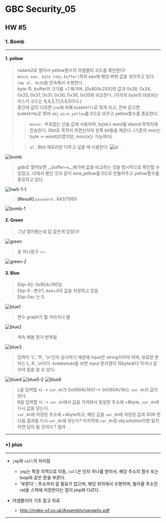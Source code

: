 # GBC Security_05

## HW #5

### 1. Bomb
---
#### 1. yellow
 
> radare2로 열어서 yellow함수의 어셈블리 코드를 확인한다!  
> `movzx eax, byte [obj.buffer]`하여 eax에 해당 버퍼 값을 넣어주고 있다.  
> `cmp al, 0x3X`을 연속해서 수행한다.   
>  byte 즉, buffer의 크기를 +1 해가며, [0x804c2XX]의 값과 0x38, 0x34, 0x33, 0x37, 0x31, 0x30, 0x36, 0x35와 비교한다. (각각의 byte의 대응되는 아스키 코드는 8,4,3,7,1,0,6,5이다.)  
>  중간에 값이 다르면 `jne`에 의해 `0x804977c`로 뛰게 되고, 전부 같으면 `0x804978b`로 뛰어 `obj.wire_yellow`를 0으로 바꾸고 yellow함수를 종료한다.
> > `movzx` : 부호없는 산술 값에 사용되며, byte나 word를 dword 목적지에 전송한다. 0bit로 목적지 피연산자의 왼쪽 bit들을 채운다. (기존의 mov는 byte -> word(X)였지만, movzx는 가능하다). 

> > `al` : 8bit 메모리만 다루고 싶을 때 사용한다.
> > ![al](https://user-images.githubusercontent.com/47182864/61181650-3d7c2f80-a664-11e9-95fd-dbc95bf6f9c8.png)

![bomb](https://user-images.githubusercontent.com/47182864/61140829-3095f980-a507-11e9-8497-6f1f31d88b14.png)

> gdb로 열어보면 __buffer+x__해가며 값을 비교하는 것을 명시적으로 확인할 수 있었고, r2에서 봤던 것과 같이 wire_yellow를 0으로 만들어주고 yellow함수를 종료하고 있다.

![hw5-1-1](https://user-images.githubusercontent.com/47182864/61181703-b8dde100-a664-11e9-9116-781966b79256.png)

> __[Result]__ `password` : 84371065

![bomb-1](https://user-images.githubusercontent.com/47182864/61141374-6b4c6180-a508-11e9-8bdf-6160e2b9761a.png)

#### 2. Green

> 그냥 열어봤는데 답 같은게 있었다!

![green](https://user-images.githubusercontent.com/47182864/61142406-a51e6780-a50a-11e9-9c7e-e1d342766624.png)

> 응 아니였구 ~~

![green-2](https://user-images.githubusercontent.com/47182864/61142649-3a216080-a50b-11e9-9dd7-eb15a33a597c.png)

#### 3. Blue

> Ebp-4는 0x804c160임  
> Ebp-8 : 변수1, eax+4의 값을 저장하고 있음  
> Ebp-0xc 는 0. 

![blue1](https://user-images.githubusercontent.com/47182864/61187707-c53b5b80-a6af-11e9-992d-f06045478957.png)

> 변수 graph가 뭘 가리키나 봄

![blue2](https://user-images.githubusercontent.com/47182864/61187708-c5d3f200-a6af-11e9-87a0-81279aa92599.png)

> 계속 해봄 뭔가 반복됨

![blue3](https://user-images.githubusercontent.com/47182864/61187709-c5d3f200-a6af-11e9-91db-c98d68a4c42a.png)

> 입력이 'L', 'R', '\n'인지 검사하기 때문에 input은 string이어야 하며, 유효한 문자는 L, R , \n이다. `0x08049a84`를 보면 input 문자열이 15byte보다 작거나 같아야 됨을 알 수 있다.

![blue4](https://user-images.githubusercontent.com/47182864/61187710-c5d3f200-a6af-11e9-887a-1ce6dbdfc103.png)
![blue5-2](https://user-images.githubusercontent.com/47182864/61187711-c5d3f200-a6af-11e9-99c0-f3a6944ea5a5.png)
![blue6](https://user-images.githubusercontent.com/47182864/61187712-c66c8880-a6af-11e9-8b61-a69f585ebed1.png)

> L을 입력할 시 ->  `var_4h`가 0x0804c160(--> 0x0804c19c). `var_4h`의 값이 된다.  
> R을 입력할 시 ->  `var_4h`에서 값을 가져와서 동일한 주소에 +8byte, `var_4h`에 다시 값을 넣는다.  
> `var_4h`에 저장된 주소에 +4byte하고, 해당 값을 `var_8h`에 저장된 값과 XOR 한 다음 결과를 다시 `var_8h`에 넣는다?
> 마지막에 `var_8h`랑 obj.solution이랑 일치하면 답이 될 것이다 ?
뭘까 . . 


---
### +) plus
---
* `jmp`와 `call`의 차이점
	* `jmp`는 특정 지역으로 이동, `call`은 인자 하나를 받아서, 해당 주소의 함수 또는 loop와 같은 문을 부른다. 
	* '부른다' : 주소까지 갈 필요가 없으며, 해당 위치에서 수행하며, 돌아올 주소인 ret을 스텍에 저장한다는 점이 jmp와 다르다.

* 어셈블리어 기초 참고 자료 
	* <http://index-of.co.uk/Assembly/vangelis.pdf>

	
---
